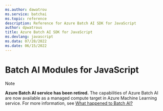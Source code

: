 ```yaml
---
ms.author: dawatrou
ms.service: batchai
ms.topic: reference
description: Reference for Azure Batch AI SDK for JavaScript
author: dpwatrous
title: Azure Batch AI SDK for JavaScript
ms.devlang: javascript
ms.data: 07/28/2022
ms.date: 06/15/2022
---
```

# Batch AI Modules for JavaScript

>[!NOTE]
>**Azure Batch AI service has been retired.** The capabilities of Azure Batch AI are now available as a managed compute target in Azure Machine Learning service. For more information, see [What happened to Batch AI?](https://aka.ms/batchai-retirement)